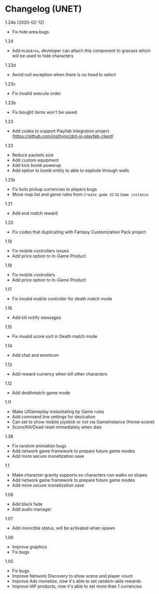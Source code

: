 # Changelog (UNET)

1.24b (2020-02-12)
- Fix hide area bugs

1.24
- Add `HideArea`, developer can attach this component to grasses which will be used to hide characters

1.23d
- Avoid null exception when there is no head to select

1.23c
- Fix invalid execute order

1.23b
- Fix bought items won't be saved

1.23
- Add codes to support Playfab integration project (https://github.com/insthync/dot-io-playfab-client)

1.22
- Reduce packets size
- Add custom equipment
- Add kick bomb powerup
- Add option to bomb entity to able to explode through walls

1.21b
- Fix bots pickup currencies to players bugs
- Move map list and game rules from `Create game UI` to `Game instance`

1.21
- Add end match reward

1.20
- Fix codes that duplicating with Fantasy Customization Pack project

1.19
- Fix mobile controllers issues
- Add price option to In-Game Product

1.18
- Fix mobile controllers
- Add price option to In-Game Product

1.17
- Fix invalid mobile controller for death match mode

1.16
- Add kill notify messages

1.15
- Fix invalid score sort in Death match mode

1.14
- Add chat and emoticon

1.13
- Add reward currency when kill other characters

1.12
- Add deathmatch game mode

1.11
- Make UIGameplay instantiating by Game rules
- Add command line settings for decication
- Can set to show mobile joystick or not via GameInstance (Home scene)
- Score/Kill/Dead reset immediately when dies

1.38
- Fix random animation bugs
- Add network game framework to prepare future game modes
- Add more secure monetization save

1.1
- Make character gravity supports so characters can walks on slopes
- Add network game framework to prepare future game modes
- Add more secure monetization save

1.08
- Add black fade
- Add audio manager

1.07
- Add invincible status, will be activated when spawn

1.06
- Improve graphics
- Fix bugs

1.05
- Fix bugs
- Improve Network Discovery to show scene and player count
- Improve Ads monetize, now it's able to set random-able rewards
- Improve IAP products, now it's able to set more than 1 currencies